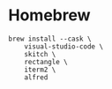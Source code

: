 # Homebrew

```
brew install --cask \
    visual-studio-code \
    skitch \
    rectangle \
    iterm2 \
    alfred
```
